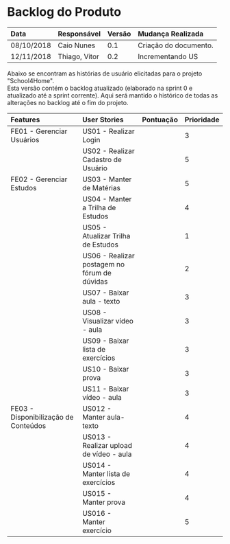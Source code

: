 # Backlog do Produto

| Data | Responsável | Versão | Mudança Realizada |
| :--- | :--- | :--- | :--- |
| 08/10/2018 | Caio Nunes | 0.1 | Criação do documento. |
| 12/11/2018 | Thiago, Vitor | 0.2 | Incrementando US |

Abaixo se encontram as histórias de usuário elicitadas para o projeto "School4Home".  
Esta versão contém o backlog atualizado \(elaborado na sprint 0 e atualizado até a sprint corrente\). Aqui será mantido o histórico de todas as alterações no backlog até o fim do projeto.

| Features | User Stories | Pontuação | Prioridade |
| :--- | :--- | :--- | :--- |
| FE01 - Gerenciar Usuários | US01 - Realizar Login |  | 3 |
|  | US02 - Realizar Cadastro de Usuário |  | 5 |
| FE02 - Gerenciar Estudos | US03 - Manter de Matérias |  | 5 |
|  | US04 - Manter a Trilha de Estudos |  | 4 |
|  | US05 - Atualizar Trilha de Estudos |  | 1 |
|  | US06 - Realizar postagem no fórum de dúvidas |  | 2 |
|  | US07 - Baixar aula - texto |  | 3 |
|  | US08 - Visualizar vídeo - aula |  | 3 |
|  | US09 - Baixar lista de exercícios |  | 3 |
|  | US10 - Baixar prova |  | 3 |
|  | US11 - Baixar vídeo - aula |  | 3 |
| FE03 - Disponibilização de Conteúdos | US012 - Manter aula-texto |  | 4 |
|  | US013 - Realizar upload de vídeo - aula |  | 4 |
|  | US014 - Manter lista de exercícios |  | 4 |
|  | US015 - Manter prova |  | 4 |
|  | US016 - Manter exercício |  | 5 |



